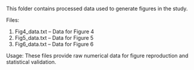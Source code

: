 This folder contains processed data used to generate figures in the study.

Files:

1. Fig4_data.txt – Data for Figure 4
2. Fig5_data.txt – Data for Figure 5
3. Fig6_data.txt – Data for Figure 6

Usage:
These files provide raw numerical data for figure reproduction and statistical validation.
